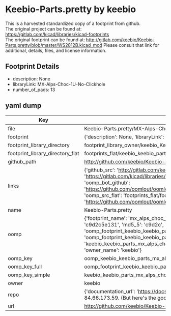 # Keebio-Parts.pretty by keebio  
This is a harvested standardized copy of a footprint from github.  
The original project can be found at:  
https://gitlab.com/kicad/libraries/kicad-footprints  
The original footprint can be found at:
http://gitlab.com/keebio/Keebio-Parts.pretty/blob/master/WS2812B.kicad_mod
Please consult that link for additional, details, files, and license information.  
## Footprint Details
* description: None  
* libraryLink: MX-Alps-Choc-1U-No-Clickhole  
* number_of_pads: 13  
## yaml dump  
| Key | Value |  
| --- | --- |  
| file | Keebio-Parts.pretty/MX-Alps-Choc-1U-No-Clickhole.kicad_mod |  
| footprint | {'description': None, 'libraryLink': 'MX-Alps-Choc-1U-No-Clickhole', 'number_of_pads': 13} |  
| footprint_library_directory | footprint_library_owner/keebio_Keebio-Parts.pretty |  
| footprint_library_directory_flat | footprints_flat/keebio_keebio_parts_mx_alps_choc_1u_no_clickhole/working |  
| github_path | http://github.com/keebio/Keebio-Parts.pretty/blob/master/MX-Alps-Choc-1U-No-Clickhole.kicad_mod |  
| links | {'github_src': 'http://gitlab.com/keebio/Keebio-Parts.pretty/blob/master/WS2812B.kicad_mod', 'github_src_repo': 'https://gitlab.com/kicad/libraries/kicad-footprints', 'oomp_bot': 'footprints/keebio_keebio_parts_mx_alps_choc_1u_no_clickhole/working', 'oomp_bot_github': 'https://github.com/oomlout/oomlout_oomp_footprint_bot/tree/main/footprints/keebio_keebio_parts_mx_alps_choc_1u_no_clickhole/working', 'oomp_src_flat': 'footprints_flat/footprints_flat/keebio_keebio_parts_mx_alps_choc_1u_no_clickhole/working', 'oomp_src_flat_github': 'https://github.com/oomlout/oomlout_oomp_footprint_src/tree/main/footprints_flat/keebio_keebio_parts_mx_alps_choc_1u_no_clickhole/working'} |  
| name | Keebio-Parts.pretty |  
| oomp | {'footprint_name': 'mx_alps_choc_1u_no_clickhole', 'library_name': 'keebio_parts', 'md5': 'c9d2c5e131208ace4e5179123bf650df', 'md5_10': 'c9d2c5e131', 'md5_5': 'c9d2c', 'md5_6': 'c9d2c5', 'oomp_key': 'oomp_keebio_keebio_parts_mx_alps_choc_1u_no_clickhole', 'oomp_key_extra': 'oomp_footprint_keebio_keebio_parts_mx_alps_choc_1u_no_clickhole', 'oomp_key_full': 'oomp_footprint_keebio_keebio_parts_mx_alps_choc_1u_no_clickhole_c9d2c5', 'oomp_key_simple': 'keebio_keebio_parts_mx_alps_choc_1u_no_clickhole', 'original_filename': 'Keebio-Parts.pretty/MX-Alps-Choc-1U-No-Clickhole.kicad_mod', 'owner_name': 'keebio'} |  
| oomp_key | oomp_keebio_keebio_parts_mx_alps_choc_1u_no_clickhole |  
| oomp_key_full | oomp_footprint_keebio_keebio_parts_mx_alps_choc_1u_no_clickhole |  
| oomp_key_simple | keebio_keebio_parts_mx_alps_choc_1u_no_clickhole |  
| owner | keebio |  
| repo | {'documentation_url': 'https://docs.github.com/rest/overview/resources-in-the-rest-api#rate-limiting', 'message': "API rate limit exceeded for 84.66.173.59. (But here's the good news: Authenticated requests get a higher rate limit. Check out the documentation for more details.)"} |  
| url | http://github.com/keebio/Keebio-Parts.pretty |  

